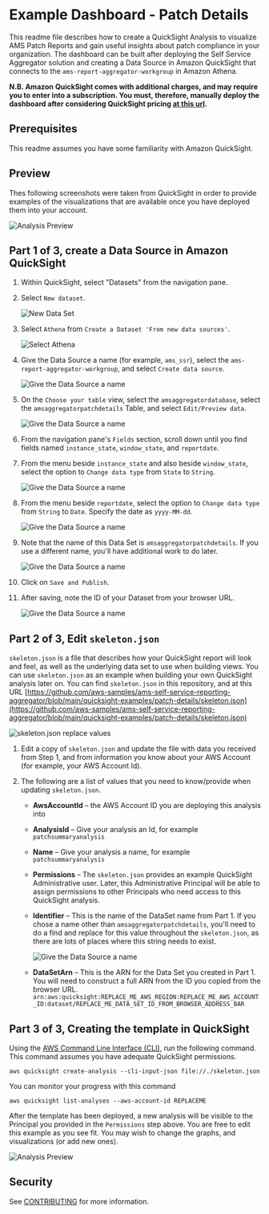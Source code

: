 # Example Dashboard - Patch Details

This readme file describes how to create a QuickSight Analysis to visualize AMS Patch Reports and gain useful insights about patch compliance in your organization. The dashboard can be built after deploying the Self Service Aggregator solution and creating a Data Source in Amazon QuickSight that connects to the
`ams-report-aggregator-workgroup` in Amazon Athena.

**N.B. Amazon QuickSight comes with additional charges, and may require you to enter into a subscription. You must, therefore, manually deploy the dashboard after considering QuickSight pricing [at this url](https://aws.amazon.com/quicksight/pricing/).**

## Prerequisites

This readme assumes you have some familiarity with Amazon QuickSight.

## Preview

Thes following screenshots were taken from QuickSight in order to provide examples of the visualizations that are available once you have deployed them into your account.

![Analysis Preview](images/000-preview.png)

## Part 1 of 3, create a Data Source in Amazon QuickSight

1. Within QuickSight, select "Datasets" from the navigation pane.
2. Select `New dataset`.

   ![New Data Set](images/001-new-dataset.png)

3. Select `Athena` from `Create a Dataset 'From new data sources'`.

   ![Select Athena](images/002-athena.png)

4. Give the Data Source a name (for example, `ams_ssr`), select the `ams-report-aggregator-workgroup`, and select `Create data source`.

   ![Give the Data Source a name](images/003-name-data-source.png)

5. On the `Choose your table` view, select the `amsaggregatordatabase`, select the `amsaggregatorpatchdetails` Table, and select `Edit/Preview data`.

   ![Give the Data Source a name](images/004-choose-your-table.png)

6. From the navigation pane's `Fields` section, scroll down until you find fields named `instance_state`, `window_state`, and `reportdate`.
7. From the menu beside `instance_state` and also beside `window_state`, select the option to `Change data type` from `State` to `String`.

   ![Give the Data Source a name](images/005-change-data-type.png)

8. From the menu beside `reportdate`, select the option to `Change data type` from `String` to `Date`. Specify the date as `yyyy-MM-dd`.

   ![Give the Data Source a name](images/006-date-format.png)

9. Note that the name of this Data Set is `amsaggregatorpatchdetails`. If you use a different name, you'll have additional work to do later.

   ![Give the Data Source a name](images/007-data-set-name.png)

10. Click on `Save and Publish`.
11. After saving, note the ID of your Dataset from your browser URL.

    ![Give the Data Source a name](images/008-data-set-id.png)

## Part 2 of 3, Edit `skeleton.json`

`skeleton.json` is a file that describes how your QuickSight report will look and feel, as well as the underlying data set to use when building views. You can use `skeleton.json` as an example when building your own QuickSight analysis later on. You can find `skeleton.json` in this repository, and at this URL
[https://github.com/aws-samples/ams-self-service-reporting-aggregator/blob/main/quicksight-examples/patch-details/skeleton.json](https://github.com/aws-samples/ams-self-service-reporting-aggregator/blob/main/quicksight-examples/patch-details/skeleton.json)

![skeleton.json replace values](images/201-values-to-replace.png)

1. Edit a copy of `skeleton.json` and update the file with data you received from Step 1, and from information you know about your AWS Account (for example, your AWS Account Id).
2. The following are a list of values that you need to know/provide when updating `skeleton.json`.

   - **AwsAccountId** – the AWS Account ID you are deploying this analysis into
   - **AnalysisId** – Give your analysis an Id, for example `patchsummaryanalysis`
   - **Name** – Give your analysis a name, for example `patchsummaryanalysis`
   - **Permissions** – The `skeleton.json` provides an example QuickSight Administrative user. Later, this Administrative Principal will be able to assign permissions to other Principals who need access to this QuickSight analysis.
   - **Identifier** – This is the name of the DataSet name from Part 1. If you chose a name other than `amsaggregatorpatchdetails`, you'll need to do a find and replace for this value throughout the `skeleton.json`, as there are lots of places where this string needs to exist.

     ![Give the Data Source a name](images/202-data-set-name.png)

   - **DataSetArn** – This is the ARN for the Data Set you created in Part 1. You will need to construct a full ARN from the ID you copied from the browser URL.
     `arn:aws:quicksight:REPLACE_ME_AWS_REGION:REPLACE_ME_AWS_ACCOUNT_ID:dataset/REPLACE_ME_DATA_SET_ID_FROM_BROWSER_ADDRESS_BAR`

## Part 3 of 3, Creating the template in QuickSight

Using the [AWS Command Line Interface (CLI)](https://aws.amazon.com/cli/), run the following command. This command assumes you have adequate QuickSight permissions.

`aws quicksight create-analysis --cli-input-json file://./skeleton.json`

You can monitor your progress with this command

`aws quicksight list-analyses --aws-account-id REPLACEME`

After the template has been deployed, a new analysis will be visible to the Principal you provided in the `Permissions` step above. You are free to edit this example as you see fit. You may wish to change the graphs, and visualizations (or add new ones).

![Analysis Preview](images/000-preview.png)

## Security

See [CONTRIBUTING](CONTRIBUTING.md#security-issue-notifications) for more information.
